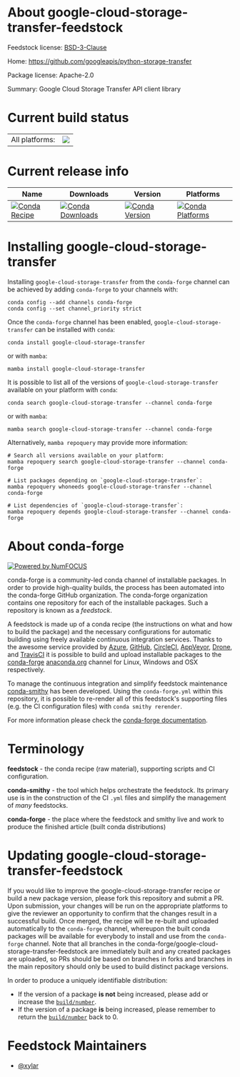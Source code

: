 About google-cloud-storage-transfer-feedstock
=============================================

Feedstock license: [BSD-3-Clause](https://github.com/conda-forge/google-cloud-storage-transfer-feedstock/blob/main/LICENSE.txt)

Home: https://github.com/googleapis/python-storage-transfer

Package license: Apache-2.0

Summary: Google Cloud Storage Transfer API client library

Current build status
====================


<table><tr><td>All platforms:</td>
    <td>
      <a href="https://dev.azure.com/conda-forge/feedstock-builds/_build/latest?definitionId=19772&branchName=main">
        <img src="https://dev.azure.com/conda-forge/feedstock-builds/_apis/build/status/google-cloud-storage-transfer-feedstock?branchName=main">
      </a>
    </td>
  </tr>
</table>

Current release info
====================

| Name | Downloads | Version | Platforms |
| --- | --- | --- | --- |
| [![Conda Recipe](https://img.shields.io/badge/recipe-google--cloud--storage--transfer-green.svg)](https://anaconda.org/conda-forge/google-cloud-storage-transfer) | [![Conda Downloads](https://img.shields.io/conda/dn/conda-forge/google-cloud-storage-transfer.svg)](https://anaconda.org/conda-forge/google-cloud-storage-transfer) | [![Conda Version](https://img.shields.io/conda/vn/conda-forge/google-cloud-storage-transfer.svg)](https://anaconda.org/conda-forge/google-cloud-storage-transfer) | [![Conda Platforms](https://img.shields.io/conda/pn/conda-forge/google-cloud-storage-transfer.svg)](https://anaconda.org/conda-forge/google-cloud-storage-transfer) |

Installing google-cloud-storage-transfer
========================================

Installing `google-cloud-storage-transfer` from the `conda-forge` channel can be achieved by adding `conda-forge` to your channels with:

```
conda config --add channels conda-forge
conda config --set channel_priority strict
```

Once the `conda-forge` channel has been enabled, `google-cloud-storage-transfer` can be installed with `conda`:

```
conda install google-cloud-storage-transfer
```

or with `mamba`:

```
mamba install google-cloud-storage-transfer
```

It is possible to list all of the versions of `google-cloud-storage-transfer` available on your platform with `conda`:

```
conda search google-cloud-storage-transfer --channel conda-forge
```

or with `mamba`:

```
mamba search google-cloud-storage-transfer --channel conda-forge
```

Alternatively, `mamba repoquery` may provide more information:

```
# Search all versions available on your platform:
mamba repoquery search google-cloud-storage-transfer --channel conda-forge

# List packages depending on `google-cloud-storage-transfer`:
mamba repoquery whoneeds google-cloud-storage-transfer --channel conda-forge

# List dependencies of `google-cloud-storage-transfer`:
mamba repoquery depends google-cloud-storage-transfer --channel conda-forge
```


About conda-forge
=================

[![Powered by
NumFOCUS](https://img.shields.io/badge/powered%20by-NumFOCUS-orange.svg?style=flat&colorA=E1523D&colorB=007D8A)](https://numfocus.org)

conda-forge is a community-led conda channel of installable packages.
In order to provide high-quality builds, the process has been automated into the
conda-forge GitHub organization. The conda-forge organization contains one repository
for each of the installable packages. Such a repository is known as a *feedstock*.

A feedstock is made up of a conda recipe (the instructions on what and how to build
the package) and the necessary configurations for automatic building using freely
available continuous integration services. Thanks to the awesome service provided by
[Azure](https://azure.microsoft.com/en-us/services/devops/), [GitHub](https://github.com/),
[CircleCI](https://circleci.com/), [AppVeyor](https://www.appveyor.com/),
[Drone](https://cloud.drone.io/welcome), and [TravisCI](https://travis-ci.com/)
it is possible to build and upload installable packages to the
[conda-forge](https://anaconda.org/conda-forge) [anaconda.org](https://anaconda.org/)
channel for Linux, Windows and OSX respectively.

To manage the continuous integration and simplify feedstock maintenance
[conda-smithy](https://github.com/conda-forge/conda-smithy) has been developed.
Using the ``conda-forge.yml`` within this repository, it is possible to re-render all of
this feedstock's supporting files (e.g. the CI configuration files) with ``conda smithy rerender``.

For more information please check the [conda-forge documentation](https://conda-forge.org/docs/).

Terminology
===========

**feedstock** - the conda recipe (raw material), supporting scripts and CI configuration.

**conda-smithy** - the tool which helps orchestrate the feedstock.
                   Its primary use is in the construction of the CI ``.yml`` files
                   and simplify the management of *many* feedstocks.

**conda-forge** - the place where the feedstock and smithy live and work to
                  produce the finished article (built conda distributions)


Updating google-cloud-storage-transfer-feedstock
================================================

If you would like to improve the google-cloud-storage-transfer recipe or build a new
package version, please fork this repository and submit a PR. Upon submission,
your changes will be run on the appropriate platforms to give the reviewer an
opportunity to confirm that the changes result in a successful build. Once
merged, the recipe will be re-built and uploaded automatically to the
`conda-forge` channel, whereupon the built conda packages will be available for
everybody to install and use from the `conda-forge` channel.
Note that all branches in the conda-forge/google-cloud-storage-transfer-feedstock are
immediately built and any created packages are uploaded, so PRs should be based
on branches in forks and branches in the main repository should only be used to
build distinct package versions.

In order to produce a uniquely identifiable distribution:
 * If the version of a package **is not** being increased, please add or increase
   the [``build/number``](https://docs.conda.io/projects/conda-build/en/latest/resources/define-metadata.html#build-number-and-string).
 * If the version of a package **is** being increased, please remember to return
   the [``build/number``](https://docs.conda.io/projects/conda-build/en/latest/resources/define-metadata.html#build-number-and-string)
   back to 0.

Feedstock Maintainers
=====================

* [@xylar](https://github.com/xylar/)

